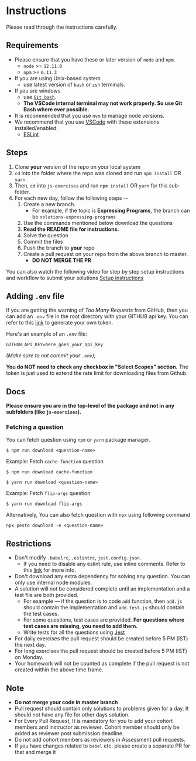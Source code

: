 # Instructions

Please read through the instructions carefully.

## Requirements

- Please ensure that you have these or later version of `node` and `npm`.
  - `node` >= `12.11.0`
  - `npm` >= `6.11.3`
- If you are using Unix-based system
  - use latest version of `bash` or `zsh` terminals.
- If you are windows
  - use [`Git bash`](https://gitforwindows.org/).
  - **The VSCode internal terminal may not work properly. So use Git Bash where ever possible.**
- It is recommended that you use `nvm` to manage node versions.
- We recommend that you use [VSCode](https://code.visualstudio.com/) with these extensions installed/enabled.
  - [ESLint](https://marketplace.visualstudio.com/items?itemName=dbaeumer.vscode-eslint)

## Steps

1. Clone **your** version of the repo on your local system
2. `cd` into the folder where the repo was cloned and run `npm install` OR `yarn`.
3. Then, `cd` into `js-exercises` and run `npm install` OR `yarn` for this sub-folder.
4. For each new day, follow the following steps --
   1. Create a new branch.
      - For example, if the topic is **Expressing Programs**, the branch can be `solutions-expressing-programs`
   2. Use the commands mentioned below download the questions
   3. **Read the README file for instructions.**
   4. Solve the question
   5. Commit the files
   6. Push the branch to **your** repo
   7. Create a pull request on your repo from the above branch to master.
      - **DO NOT MERGE THE PR**

You can also watch the following video for step by step setup instructions and workflow to submit your solutions
[Setup instructions](https://www.youtube.com/watch?&v=GHNsMf9JiQA)

## Adding `.env` file

If you are getting the warning of _Too Many Requests_ from GitHub, then
you can add an `.env` file in the root directory with your GITHUB api key.
You can refer to this [link](https://help.github.com/en/github/authenticating-to-github/creating-a-personal-access-token-for-the-command-line) to generate your own token.

Here's an example of an `.env` file:

```
GITHUB_API_KEY=here_goes_your_api_key
```

_(Make sure to not commit your `.env`);_

**You do NOT need to check any checkbox in "Select Scopes" section.** The token is just used to extend the rate limit for downloading files from Github.

## Docs

**Please ensure you are in the top-level of the package and not in any subfolders (like `js-exercises`).**

### Fetching a question
You can fetch question using `npm` or `yarn` package manager.

```shell
$ npm run download <question-name>
```
Example: Fetch `cache-function` question

```shell
$ npm run download cache-function
```

```shell
$ yarn run download <question-name>
```

Example: Fetch `flip-args` question

```shell
$ yarn run download flip-args
```

Alternatively, You can also fetch question with `npx` using following command

```shell
npx pesto download -e <question-name>
```
## Restrictions

- Don't modify `.babelrc`, `.eslintrc`, `jest.config.json`.
  - If you need to disable any eslint rule, use inline comments. Refer to this [link](https://eslint.org/docs/2.13.1/user-guide/configuring#disabling-rules-with-inline-comments) for more info.
- Don't download any extra dependency for solving any question. You can only use internal node modules.
- A solution will not be considered complete until an implementation and a test file are both provided.
  - For example — if the question is to code `add` function, then `add.js` should contain the implementation and `add.test.js` should contain the test cases.
  - For some questions, test cases are provided. **For questions where test cases are missing, you need to add them.**
  - Write tests for all the questions using [Jest](https://jestjs.io/)
- For daily exercises the pull request should be created before 5 PM (IST) the next day.
- For long exercises the pull request should be created before 5 PM (IST) on Monday.
- Your homework will not be counted as complete if the pull request is not created within the above time frame.

## Note
- **Do not merge your code in master branch**
- Pull request should contain only solutions to problems given for a day. It should not have any file for other days solution.
- For Every Pull Request, It is mandatory for you to add your cohort members and instructor as reviewer. Cohort member should only be added as reviewer post submission deadline.
- Do not add cohort members as reviewers in Assessment pull requests.
- If you have changes related to `babel` etc. please create a separate PR for that and merge it
